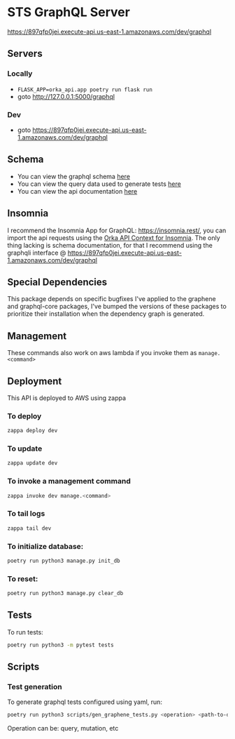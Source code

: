 # STS GraphQL Server
https://897qfp0jei.execute-api.us-east-1.amazonaws.com/dev/graphql

## Servers
### Locally
* `FLASK_APP=orka_api.app poetry run flask run`
* goto http://127.0.0.1:5000/graphql

### Dev
* goto https://897qfp0jei.execute-api.us-east-1.amazonaws.com/dev/graphql

## Schema
* You can view the graphql schema [here](schema.graphql)
* You can view the query data used to generate tests [here](tests/schemas/users/test_data)
* You can view the api documentation [here](docs/schema)

## Insomnia
I recommend the Insomnia App for GraphQL: https://insomnia.rest/, you can import the api requests using the [Orka API Context for Insomnia](Orka-API-Context-for-Insomnia.yaml).  The only thing lacking is schema documentation, for that I recommend using the graphqli interface @ https://897qfp0jei.execute-api.us-east-1.amazonaws.com/dev/graphql

## Special Dependencies
This package depends on specific bugfixes I've applied to the graphene and graphql-core packages, I've bumped the versions of these packages to prioritize their installation when the dependency graph is generated.


## Management
These commands also work on aws lambda if you invoke them as `manage.<command>`

## Deployment
This API is deployed to AWS using zappa

### To deploy
```bash
zappa deploy dev
```

### To update
```bash
zappa update dev
```

### To invoke a management command
```bash
zappa invoke dev manage.<command>
```

### To tail logs
```bash
zappa tail dev
```

### To initialize database:
```bash
poetry run python3 manage.py init_db
```
### To reset:
```bash
poetry run python3 manage.py clear_db
```

## Tests
To run tests:
```bash
poetry run python3 -m pytest tests
```

## Scripts

### Test generation
To generate graphql tests configured using yaml, run:
```bash
poetry run python3 scripts/gen_graphene_tests.py <operation> <path-to-data.yaml>
```
Operation can be: query, mutation, etc

